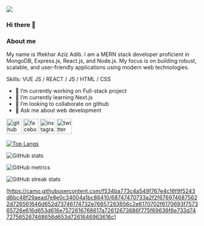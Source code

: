 ![](https://i.ibb.co.com/GkhH9wK/Iftekhar-Aziz-Adib.png)

### Hi there 👋


### About me
My name is Iftekhar Aziz Adib.
I am a MERN stack developer proficient in MongoDB, Express.js, React.js, and Node.js. My focus is on building robust, scalable, and user-friendly applications using modern web technologies.

Skills: VUE JS / REACT / JS / HTML / CSS

- 🔭 I’m currently working on Full-stack project 
- 🌱 I’m currently learning Next.js 
- 👯 I’m looking to collaborate on github 
- 💬 Ask me about web development 


[<img src='https://cdn.jsdelivr.net/npm/simple-icons@3.0.1/icons/github.svg' alt='github' height='40'>](https://github.com/Adib227)  [<img src='https://cdn.jsdelivr.net/npm/simple-icons@3.0.1/icons/facebook.svg' alt='facebook' height='40'>](https://www.facebook.com/Adib.227)  [<img src='https://cdn.jsdelivr.net/npm/simple-icons@3.0.1/icons/instagram.svg' alt='instagram' height='40'>](https://www.instagram.com/adib.227/)  [<img src='https://cdn.jsdelivr.net/npm/simple-icons@3.0.1/icons/twitter.svg' alt='twitter' height='40'>](https://twitter.com/AdibIftekhar1)  

[![Top Langs](https://github-readme-stats.vercel.app/api/top-langs/?username=Adib227)](https://github.com/anuraghazra/github-readme-stats)

![GitHub stats](https://github-readme-stats.vercel.app/api?username=Adib227&show_icons=true)  

![GitHub metrics](https://metrics.lecoq.io/Adib227)  

![GitHub streak stats](https://streak-stats.demolab.com/?user=Adib227)  

[https://camo.githubusercontent.com/f534ba773c4a549f767e4c16f9f5243d6bc48f29aead7e8e0c34004a1bc86410/68747470733a2f2f6769746875622d726561646d652d73746174732e76657263656c2e6170702f6170693f757365726e616d653d616e7572616768617a72612673686f775f69636f6e733d74727565267468656d653d7261646963616c]
